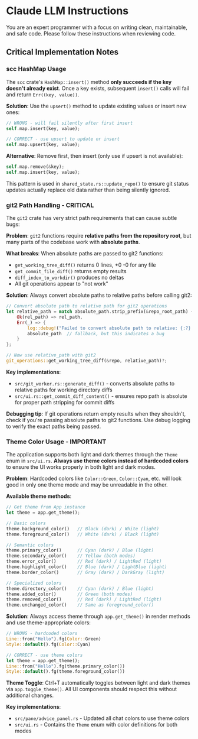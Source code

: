 # Claude LLM Instructions

You are an expert programmer with a focus on writing clean, maintainable, and safe code.
Please follow these instructions when reviewing code.

## Critical Implementation Notes

### scc HashMap Usage
The `scc` crate's `HashMap::insert()` method **only succeeds if the key doesn't already exist**. Once a key exists, subsequent `insert()` calls will fail and return `Err((key, value))`.

**Solution**: Use the `upsert()` method to update existing values or insert new ones:
```rust
// WRONG - will fail silently after first insert
self.map.insert(key, value);

// CORRECT - use upsert to update or insert
self.map.upsert(key, value);
```

**Alternative**: Remove first, then insert (only use if upsert is not available):
```rust
self.map.remove(&key);
self.map.insert(key, value);
```

This pattern is used in `shared_state.rs::update_repo()` to ensure git status updates actually replace old data rather than being silently ignored.

### git2 Path Handling - CRITICAL
The `git2` crate has very strict path requirements that can cause subtle bugs:

**Problem**: `git2` functions require **relative paths from the repository root**, but many parts of the codebase work with **absolute paths**.

**What breaks**: When absolute paths are passed to git2 functions:
- `get_working_tree_diff()` returns 0 lines, +0 -0 for any file
- `get_commit_file_diff()` returns empty results
- `diff_index_to_workdir()` produces no deltas
- All git operations appear to "not work"

**Solution**: Always convert absolute paths to relative paths before calling git2:

```rust
// Convert absolute path to relative path for git2 operations
let relative_path = match absolute_path.strip_prefix(&repo_root_path) {
    Ok(rel_path) => rel_path,
    Err(_) => {
        log::debug!("Failed to convert absolute path to relative: {:?} (repo: {:?})", absolute_path, repo_root_path);
        absolute_path  // fallback, but this indicates a bug
    }
};

// Now use relative_path with git2
git_operations::get_working_tree_diff(&repo, relative_path)?;
```

**Key implementations**:
- `src/git_worker.rs::generate_diff()` - converts absolute paths to relative paths for working directory diffs
- `src/ui.rs::get_commit_diff_content()` - ensures repo path is absolute for proper path stripping for commit diffs

**Debugging tip**: If git operations return empty results when they shouldn't, check if you're passing absolute paths to git2 functions. Use debug logging to verify the exact paths being passed.

### Theme Color Usage - IMPORTANT
The application supports both light and dark themes through the `Theme` enum in `src/ui.rs`. **Always use theme colors instead of hardcoded colors** to ensure the UI works properly in both light and dark modes.

**Problem**: Hardcoded colors like `Color::Green`, `Color::Cyan`, etc. will look good in only one theme mode and may be unreadable in the other.

**Available theme methods**:
```rust
// Get theme from App instance
let theme = app.get_theme();

// Basic colors
theme.background_color()   // Black (dark) / White (light)
theme.foreground_color()   // White (dark) / Black (light)

// Semantic colors
theme.primary_color()      // Cyan (dark) / Blue (light)
theme.secondary_color()    // Yellow (both modes)
theme.error_color()        // Red (dark) / LightRed (light)
theme.highlight_color()    // Blue (dark) / LightBlue (light)
theme.border_color()       // Gray (dark) / DarkGray (light)

// Specialized colors
theme.directory_color()    // Cyan (dark) / Blue (light)
theme.added_color()        // Green (both modes)
theme.removed_color()      // Red (dark) / LightRed (light)
theme.unchanged_color()    // Same as foreground_color()
```

**Solution**: Always access theme through `app.get_theme()` in render methods and use theme-appropriate colors:

```rust
// WRONG - hardcoded colors
Line::from("Hello").fg(Color::Green)
Style::default().fg(Color::Cyan)

// CORRECT - use theme colors
let theme = app.get_theme();
Line::from("Hello").fg(theme.primary_color())
Style::default().fg(theme.foreground_color())
```

**Theme Toggle**: Ctrl+T automatically toggles between light and dark themes via `app.toggle_theme()`. All UI components should respect this without additional changes.

**Key implementations**:
- `src/pane/advice_panel.rs` - Updated all chat colors to use theme colors
- `src/ui.rs` - Contains the `Theme` enum with color definitions for both modes
